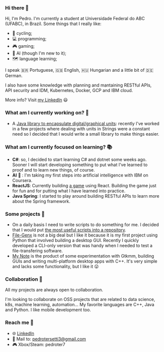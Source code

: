 ### Hi there 👋

Hi, I'm Pedro. I'm currently a student at Universidade Federal do ABC (UFABC), in Brazil. Some things that I really like:

 - 🚴 cycling;
 - 💻 programming;
 - 🎮 gaming;
 - 🤖 AI (though I'm new to it);
 - 🗺️ language learning;

I speak 🇧🇷 Portuguese, 🇬🇧 English, 🇭🇺 Hungarian and a little bit of 🇩🇪 German.

I also have some knowledge with planning and mantaining RESTful APIs, API security and IDM, Kubernetes, Docker, GCP and IBM cloud.

More info? Visit [my LinkedIn](https://www.linkedin.com/in/pedro-freidinger/) 😃

### What am I currently working on? 🧰

 - A [Java library to encapsulate digital/graphical units](https://github.com/pedroter7/digital-units): recently I've worked in a few projects where dealing with units in Strings were a constant need so I decided that I would write a small library to make things easier.

### What am I currently focused on learning? 📚

 - **C#**: so, I decided to start learning C# and dotnet some weeks ago. Sooner I will start developing something to put what I've learned to proof and to learn new things, of course.
 - **AI** 🤖 : I'm taking my first steps into artificial intelligence with IBM on Coursera.
 - **ReactJS**: Currently building [a game](https://github.com/pedroter7/reactive-floating-point-game) using React. Building the game just for fun and for putting what I have learned into practice.
 - **Java Spring**: I started to play around building RESTful APIs to learn more about the Spring framework.

### Some projects 📂

 - On a daily basis I need to write scripts to do something for me. I decided that I would put [the most useful scripts into a repository](https://github.com/pedroter7/useful_scripts).
 - [File-Genx](https://github.com/pedroter7/file-genx) is not a big deal but I like it because it is my first project using Python that involved building a desktop GUI. Recently I quickly developed a CLI-only version that was handy when I needed to test a file-transfering software.
 - [My Note](https://github.com/pedroter7/mynote) is the product of some experimentation with Gtkmm, building GUIs and writing multi-platform desktop apps with C++. It's very simple and lacks some functionality, but I like it 😛

### Collaboration 👯

All my projects are always open to collaboration.

I'm looking to collaborate on OSS projects that are related to data science, k8s, machine learning, automation... My favorite languages are C++, Java and Python. I like mobile development too.

### Reach me 🚩

 - :globe_with_meridians: [LinkedIn](https://www.linkedin.com/in/pedro-freidinger/)
 - 📧 Mail to: pedrotersetti3@gmail.com
 - 🎮 Xbox/Steam: pedroter7 

<!--
**pedroter7/pedroter7** is a ✨ _special_ ✨ repository because its `README.md` (this file) appears on your GitHub profile.

Here are some ideas to get you started:

- 🔭 I’m currently working on ...
- 🌱 I’m currently learning ...
- 👯 I’m looking to collaborate on ...
- 🤔 I’m looking for help with ...
- 💬 Ask me about ...
- 📫 How to reach me: ...
- 😄 Pronouns: ...
- ⚡ Fun fact: ...
-->
